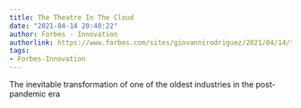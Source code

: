 ```yaml
---
title: The Theatre In The Cloud
date: "2021-04-14 20:40:22"
author: Forbes - Innovation
authorlink: https://www.forbes.com/sites/giovannirodriguez/2021/04/14/the-theatre-in-the-cloud/
tags:
- Forbes-Innovation
---
```

The inevitable transformation of one of the oldest industries in the post-pandemic era
